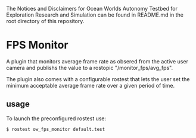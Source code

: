 The Notices and Disclaimers for Ocean Worlds Autonomy Testbed for Exploration
Research and Simulation can be found in README.md in the root directory of
this repository.

# FPS Monitor

A plugin that monitors average frame rate as obsered from the
 active user camera and publishs the value to a rostopic "/monitor\_fps/avg\_fps".  

The plugin also comes with a configurable rostest that lets the user set the
 minimum acceptable average frame rate over a given period of time.

## usage

To launch the preconfigured rostest use:  
```bash
$ rostest ow_fps_monitor default.test
```